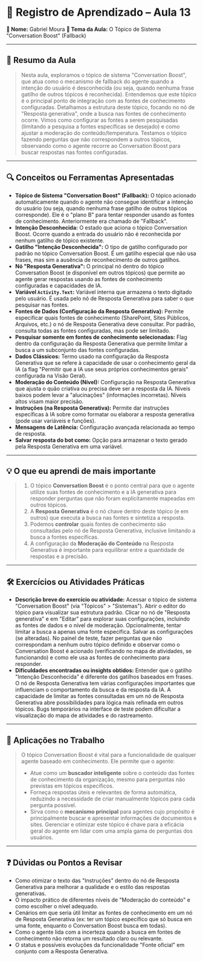 # 📘 Registro de Aprendizado – Aula 13

**👤 Nome:** Gabriel Moura
**🎯 Tema da Aula:** O Tópico de Sistema "Conversation Boost" (Fallback)

---

## 📝 Resumo da Aula
> Nesta aula, exploramos o tópico de sistema "Conversation Boost", que atua como o mecanismo de fallback do agente quando a intenção do usuário é desconhecida (ou seja, quando nenhuma frase gatilho de outros tópicos é reconhecida). Entendemos que este tópico é o principal ponto de integração com as fontes de conhecimento configuradas. Detalhamos a estrutura deste tópico, focando no nó de "Resposta generativa", onde a busca nas fontes de conhecimento ocorre. Vimos como configurar as fontes a serem pesquisadas (limitando a pesquisa a fontes específicas se desejado) e como ajustar a moderação do conteúdo/temperatura. Testamos o tópico fazendo perguntas que não correspondem a outros tópicos, observando como o agente recorre ao Conversation Boost para buscar respostas nas fontes configuradas.

---

## 🔍 Conceitos ou Ferramentas Apresentadas
- **Tópico de Sistema "Conversation Boost" (Fallback):** O tópico acionado automaticamente quando o agente não consegue identificar a intenção do usuário (ou seja, quando nenhuma frase gatilho de outros tópicos corresponde). Ele é o "plano B" para tentar responder usando as fontes de conhecimento. Anteriormente era chamado de "Fallback".
- **Intenção Desconhecida:** O estado que aciona o tópico Conversation Boost. Ocorre quando a entrada do usuário não é reconhecida por nenhum gatilho de tópico existente.
- **Gatilho "Intenção Desconhecida":** O tipo de gatilho configurado por padrão no tópico Conversation Boost. É um gatilho especial que não usa frases, mas sim a ausência de reconhecimento de outros gatilhos.
- **Nó "Resposta Generativa":** O principal nó dentro do tópico Conversation Boost (e disponível em outros tópicos) que permite ao agente gerar respostas usando as fontes de conhecimento configuradas e capacidades de IA.
- **Variável `Activity.Text`:** Variável interna que armazena o texto digitado pelo usuário. É usada pelo nó de Resposta Generativa para saber o que pesquisar nas fontes.
- **Fontes de Dados (Configuração da Resposta Generativa):** Permite especificar quais fontes de conhecimento (SharePoint, Sites Públicos, Arquivos, etc.) o nó de Resposta Generativa deve consultar. Por padrão, consulta todas as fontes configuradas, mas pode ser limitado.
- **Pesquisar somente em fontes de conhecimento selecionadas:** Flag dentro da configuração da Resposta Generativa que permite limitar a busca a um subconjunto das fontes configuradas.
- **Dados Clássicos:** Termo usado na configuração da Resposta Generativa que se refere à capacidade de usar o conhecimento geral da IA (a flag "Permitir que a IA use seus próprios conhecimentos gerais" configurada na Visão Geral).
- **Moderação do Conteúdo (Nível):** Configuração na Resposta Generativa que ajusta o quão criativa ou precisa deve ser a resposta da IA. Níveis baixos podem levar a "alucinações" (informações incorretas). Níveis altos visam maior precisão.
- **Instruções (na Resposta Generativa):** Permite dar instruções específicas à IA sobre como formatar ou elaborar a resposta generativa (pode usar variáveis e funções).
- **Mensagens de Latência:** Configuração avançada relacionada ao tempo de resposta.
- **Salvar resposta do bot como:** Opção para armazenar o texto gerado pela Resposta Generativa em uma variável.

---

## 💡 O que eu aprendi de mais importante
> 1.  O tópico **Conversation Boost** é o ponto central para que o agente utilize suas fontes de conhecimento e a IA generativa para responder perguntas que não foram explicitamente mapeadas em outros tópicos.
> 2.  A **Resposta Generativa** é o nó chave dentro deste tópico (e em outros) que executa a busca nas fontes e sintetiza a resposta.
> 3.  Podemos **controlar** quais fontes de conhecimento são consultadas pelo nó de Resposta Generativa, inclusive limitando a busca a fontes específicas.
> 4.  A configuração da **Moderação do Conteúdo** na Resposta Generativa é importante para equilibrar entre a quantidade de respostas e a precisão.

---

## 🛠 Exercícios ou Atividades Práticas
- **Descrição breve do exercício ou atividade:** Acessar o tópico de sistema "Conversation Boost" (via "Tópicos" > "Sistemas"). Abrir o editor do tópico para visualizar sua estrutura padrão. Clicar no nó de "Resposta generativa" e em "Editar" para explorar suas configurações, incluindo as fontes de dados e o nível de moderação. Opcionalmente, tentar limitar a busca a apenas uma fonte específica. Salvar as configurações (se alteradas). No painel de teste, fazer perguntas que não correspondam a nenhum outro tópico definido e observar como o Conversation Boost é acionado (verificando no mapa de atividades, se funcionando) e como ele usa as fontes de conhecimento para responder.
- **Dificuldades encontradas ou insights obtidos:** Entender que o gatilho "Intenção Desconhecida" é diferente dos gatilhos baseados em frases. O nó de Resposta Generativa tem várias configurações importantes que influenciam o comportamento da busca e da resposta da IA. A capacidade de limitar as fontes consultadas em um nó de Resposta Generativa abre possibilidades para lógica mais refinada em outros tópicos. Bugs temporários na interface de teste podem dificultar a visualização do mapa de atividades e do rastreamento.

---

## 📌 Aplicações no Trabalho
> O tópico Conversation Boost é vital para a funcionalidade de qualquer agente baseado em conhecimento. Ele permite que o agente:
> - Atue como um **buscador inteligente** sobre o conteúdo das fontes de conhecimento da organização, mesmo para perguntas não previstas em tópicos específicos.
> - Forneça respostas úteis e relevantes de forma automática, reduzindo a necessidade de criar manualmente tópicos para cada pergunta possível.
> - Sirva como o **mecanismo principal** para agentes cujo propósito é principalmente buscar e apresentar informações de documentos e sites.
> Gerenciar e otimizar este tópico é chave para a eficácia geral do agente em lidar com uma ampla gama de perguntas dos usuários.

---

## ❓ Dúvidas ou Pontos a Revisar
- Como otimizar o texto das "Instruções" dentro do nó de Resposta Generativa para melhorar a qualidade e o estilo das respostas generativas.
- O impacto prático de diferentes níveis de "Moderação do conteúdo" e como escolher o nível adequado.
- Cenários em que seria útil limitar as fontes de conhecimento em um nó de Resposta Generativa (ex: ter um tópico específico que só busca em uma fonte, enquanto o Conversation Boost busca em todas).
- Como o agente lida com a incerteza quando a busca em fontes de conhecimento não retorna um resultado claro ou relevante.
- O status e possíveis evoluções da funcionalidade "Fonte oficial" em conjunto com a Resposta Generativa.
